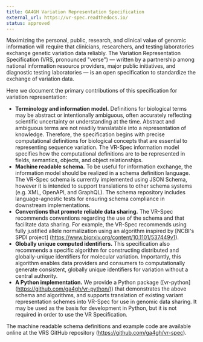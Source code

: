 ```yaml
---
title: GA4GH Variation Representation Specification
external_url: https://vr-spec.readthedocs.io/
status: approved
---
```


Maximizing the personal, public, research, and clinical value of genomic information will require
that clinicians, researchers, and testing laboratories exchange genetic variation data reliably.
The Variation Representation Specification (VRS, pronounced "verse") — written by a partnership among 
national information resource providers, major public initiatives, and diagnostic testing laboratories —
is an open specification to standardize the exchange of variation data.

Here we document the primary contributions of this specification for variation representation:

- **Terminology and information model.** Definitions for biological terms may be abstract or
  intentionally ambiguous, often accurately reflecting scientific uncertainty or understanding at
  the time. Abstract and ambiguous terms are not readily translatable into a representation of
  knowledge. Therefore, the specification begins with precise computational definitions for
  biological concepts that are essential to representing sequence variation. The VR-Spec information
  model specifies how the computational definitions are to be represented in fields, semantics,
  objects, and object relationships.
- **Machine readable schema.** To be useful for information exchange, the information model should
  be realized in a schema definition language. The VR-Spec schema is currently implemented using JSON
  Schema, however it is intended to support translations to other schema systems (e.g. XML,
  OpenAPI, and GraphQL). The schema repository includes language-agnostic tests for ensuring schema
  compliance in downstream implementations.
- **Conventions that promote reliable data sharing.** The VR-Spec recommends conventions regarding
  the use of the schema and that facilitate data sharing.  For example, the VR-Spec recommends
  using fully justified allele normalization using an algorithm inspired by [NCBI's SPDI project]
  (https://www.biorxiv.org/content/10.1101/537449v1).
- **Globally unique computed identifiers.** This specification also recommends a specific algorithm
  for constructing distributed and globally-unique identifiers for molecular variation. Importantly, this
  algorithm enables data providers and consumers to computationally generate consistent, globally
  unique identifiers for variation without a central authority.
- **A Python implementation.** We provide a Python package ([vr-python]
  (https://github.com/ga4gh/vr-python/)) that demonstrates the
  above schema and algorithms, and supports translation of existing
  variant representation schemes into VR-Spec for use in genomic data
  sharing.  It may be used as the basis for development in Python,
  but it is not required in order to use the VR Specification.

The machine readable schema definitions and example code are available online at the VRS GitHub
repository (<https://github.com/ga4gh/vr-spec>).